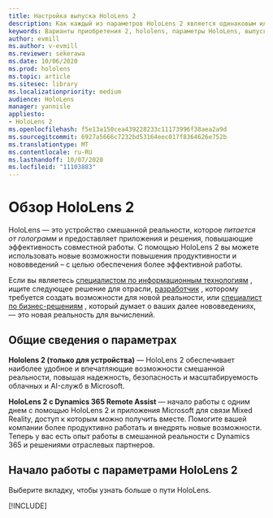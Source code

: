```yaml
---
title: Настройка выпуска HoloLens 2
description: Как каждый из параметров HoloLens 2 является одинаковым или разным и что делать после первого.
keywords: Варианты приобретения 2, hololens, параметры HoloLens, выпуск для разработчиков
author: evmill
ms.author: v-evmill
ms.reviewer: sekerawa
ms.date: 10/06/2020
ms.prod: hololens
ms.topic: article
ms.sitesec: library
ms.localizationpriority: medium
audience: HoloLens
manager: yannisle
appliesto:
- HoloLens 2
ms.openlocfilehash: f5e13a150cea439228233c11173996f38aea2a9d
ms.sourcegitcommit: 6927a5666c7232bd53164eec017f8364626e752b
ms.translationtype: MT
ms.contentlocale: ru-RU
ms.lasthandoff: 10/07/2020
ms.locfileid: "11103883"
---
```

# Обзор HoloLens 2

HoloLens — это устройство смешанной реальности, которое *питается от голограмм* и предоставляет приложения и решения, повышающие эффективность совместной работы. С помощью HoloLens 2 вы можете использовать новые возможности повышения продуктивности и нововведений – с целью обеспечения более эффективной работы.

Если вы являетесь [специалистом по информационным технологиям](https://www.microsoft.com/hololens/apps) , ищите следующее решение для отрасли, [разработчик](https://www.microsoft.com/hololens/developers) , которому требуется создать возможности для новой реальности, или [специалист по бизнес-решениям](https://www.microsoft.com/hololens/apps) , который думает о ваших далее нововведениях, — это новая реальность для вычислений. 

## Общие сведения о параметрах

**Hololens 2 (только для устройства)** — HoloLens 2 обеспечивает наиболее удобное и впечатляющие возможности смешанной реальности, повышая надежность, безопасность и масштабируемость облачных и AI-служб в Microsoft.

**HoloLens 2 с Dynamics 365 Remote Assist** — начало работы с одним днем с помощью HoloLens 2 и приложения Microsoft для связи Mixed Reality, доступ к которым можно получить вместе. Помогите вашей компании более продуктивно работать и внедрять новые возможности. Теперь у вас есть опыт работы в смешанной реальности с Dynamics 365 и решениями отраслевых партнеров.

## Начало работы с параметрами HoloLens 2
Выберите вкладку, чтобы узнать больше о пути HoloLens. 

[!INCLUDE[](includes/options-overview.md)]

